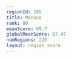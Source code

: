 ```yaml
---
regionId: 185
title: Monaco
rank: 80
meanScore: 69.7
globalMeanScore: 67.47
numRegions: 220
layout: region_score
---
```

